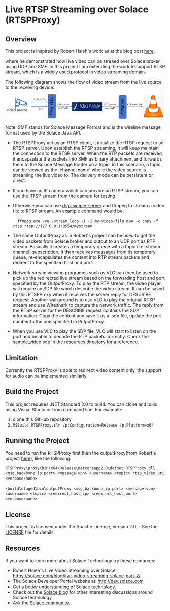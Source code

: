 # Live RTSP Streaming over Solace (RTSPProxy)
## Overview

This project is inspired by Robert Hsieh's work as at the blog post [here](https://solace.com/blog/use-cases/live-video-streaming-solace-part-2).  

where he demonstrated how live video can be streaed over Solace broker using UDP and SMF. In this project I am extending the work to support RTSP stream, which is a widely used protocol in video streaming domain.

The following diagram shows the flow of video stream from the live source to the receiving device:

![](https://github.com/yangsen207/RTSPProxy/blob/main/resources/Diagrams.png)

Note: SMF stands for Solace Message Format and is the wireline message format used by the Solace Java API.

- The RTSPProxy act as an RTSP client, it initialize the RTSP request to an RTSP server. Upon establish the RTSP streaming, it will keep maintain the connection to the RTSP server. When the RTP packets are received, it encapsulate the packets into SMF as binary attachment and forwards them to the Solace Message Router on a topic.  In this scenario, a topic can be viewed as the 'channel name' where the video source is streaming the live video to. The delivery mode can be persistent or direct.

- If you have an IP camera which can provide an RTSP stream, you can use the RTSP stream from the camera for testing.
- Otherwise you can use [rtsp-simple-server](https://github.com/aler9/rtsp-simple-server) and ffmpeg to stream a video file to RTSP stream. An example command would be:

        ffmpeg.exe -re -stream_loop -1 -i my-video-file.mp4 -c copy -f rtsp rtsp://127.0.0.1:8554/mystream

- The same OutputProxy as in Robert's project can be used to get the video packets from Solace broker and output to an UDP port as RTP stream. Basically it creates a temporary queue with a topic (i.e. stream channel) subscription.  It then receives messages 
from its temporary queue, re-encapsulates the content into RTP stream packets and redirect to the specified host and port.

- Network stream viewing programes such as VLC can then be used to pick up the redirected live stream based on the
forwarding host and port specified by the OutputProxy.  To play the RTP stream, the video player will require an SDP file which describe the video stream. It can be saved by this RTSPProxy when it receives the server reply for DESCRIBE request. Another walkaround is to use VLC to play the original RTSP stream and use Wireshark to capture the network traffic. The reply from the RTSP server for the DESCRIBE request contains the SDP information. Copy the content and save it as a .sdp file, update the port number to the one specified in PutputProxy.
- When you use VLC to play the SDP file, VLC will start to listen on the port and be able to decode the RTP packets correctly. Check the sample_video.sdp in the resources directory for a reference.

## Limitation
Currently the RTSPProxy is able to redirect video content only, the support for audio can be implemented similarly.


## Build the Project
This project requires .NET Standard 2.0 to build.
You can clone and build using Visual Studio or from command line. For example:

  1. clone this GitHub repository
  1. `MSBuild RTSPProxy.sln /p:Configuration=Release /p:Platform=x64`


## Running the Project

You need to run the RTSPProxy first then the outputProxy(from Robert's project [here](https://github.com/roberthatwork/broadcastme)), like the following:

    RTSPProxy\proxy\bin\x64\Release\netcoreapp2.0\dotnet RTSPProxy.dll <msg_backbone_ip:port> <message-vpn> <username> <topic> rtsp_video_uri <verbose/none>

    \build\staged\bin\outputProxy <msg_backbone_ip:port> <message-vpn> <username> <topic> <redirect_host_ip> <redirect_host_port> <verbose/none>


## License

This project is licensed under the Apache License, Version 2.0. - See the [LICENSE](LICENSE) file for details.


## Resources

If you want to learn more about Solace Technology try these resources:

- Robert Hsieh's Live Video Streaming over Solace: https://solace.com/blog/live-video-streaming-solace-part-2/
- The Solace Developer Portal website at: http://dev.solace.com
- Get a better understanding of [Solace technology](http://dev.solace.com/tech/).
- Check out the [Solace blog](http://dev.solace.com/blog/) for other interesting discussions around Solace technology
- Ask the [Solace community.](http://dev.solace.com/community/)
